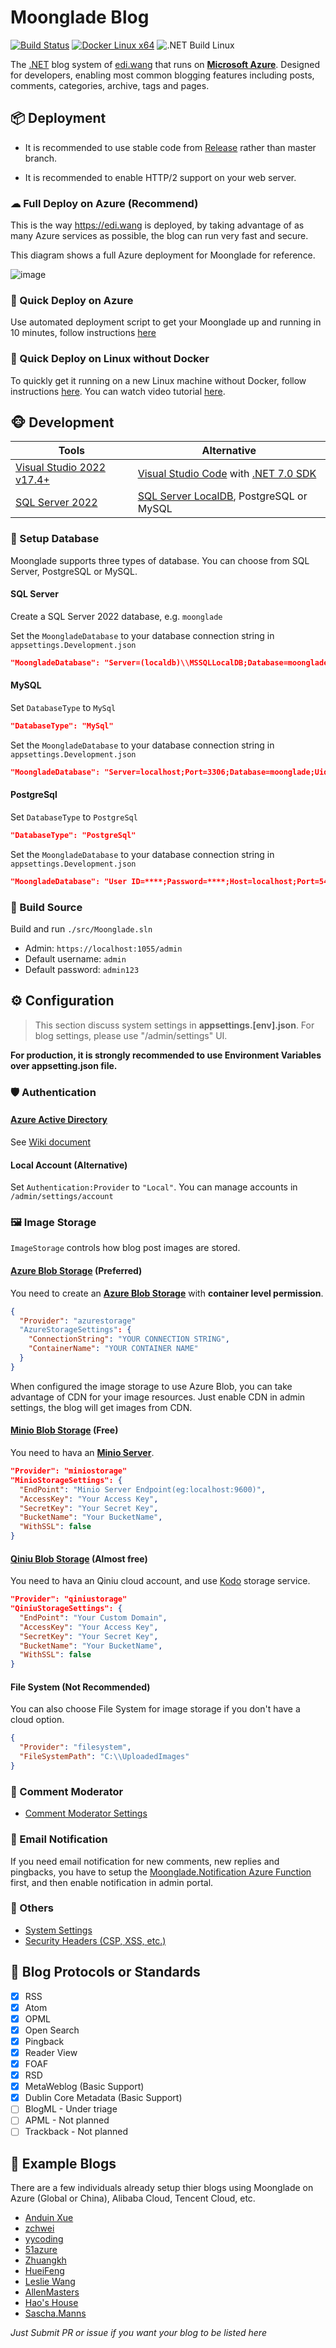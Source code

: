 # Moonglade Blog

[![Build Status](https://dev.azure.com/ediwang/Edi-GitHub/_apis/build/status/EdiWang.Moonglade?branchName=master)](https://dev.azure.com/ediwang/Moonglade%20DevOps/_build/latest?definitionId=68&branchName=master) 
[![Docker Linux x64](https://github.com/EdiWang/Moonglade/actions/workflows/docker.yml/badge.svg)](https://github.com/EdiWang/Moonglade/actions/workflows/docker.yml)
![.NET Build Linux](https://github.com/EdiWang/Moonglade/workflows/.NET%20Build%20Linux/badge.svg) 

The [.NET](https://dotnet.microsoft.com/) blog system of [edi.wang](https://edi.wang) that runs on [**Microsoft Azure**](https://azure.microsoft.com/en-us/). Designed for developers, enabling most common blogging features including posts, comments, categories, archive, tags and pages.

## 📦 Deployment

- It is recommended to use stable code from [Release](https://github.com/EdiWang/Moonglade/releases) rather than master branch.

- It is recommended to enable HTTP/2 support on your web server.

### ☁ Full Deploy on Azure (Recommend)

This is the way https://edi.wang is deployed, by taking advantage of as many Azure services as possible, the blog can run very fast and secure.

This diagram shows a full Azure deployment for Moonglade for reference.

![image](https://cdn-blog.edi.wang/web-assets/ediwang-azure-arch-visio-nov2022.png)

### 🐋 Quick Deploy on Azure

Use automated deployment script to get your Moonglade up and running in 10 minutes, follow instructions [here](https://github.com/EdiWang/Moonglade/wiki/Quick-Deploy-on-Azure)

### 🐧 Quick Deploy on Linux without Docker

To quickly get it running on a new Linux machine without Docker, follow instructions [here](https://github.com/EdiWang/Moonglade/wiki/Quick-Install-on-Linux-Machine). You can watch video tutorial [here](https://anduins-site.player.aiur.site/moonglade-install.mp4).

## 🐵 Development

Tools | Alternative
--- | ---
[Visual Studio 2022 v17.4+](https://visualstudio.microsoft.com/) | [Visual Studio Code](https://code.visualstudio.com/) with [.NET 7.0 SDK](http://dot.net)
[SQL Server 2022](https://www.microsoft.com/en-us/sql-server/sql-server-2022) | [SQL Server LocalDB](https://learn.microsoft.com/en-us/sql/database-engine/configure-windows/sql-server-express-localdb?view=sql-server-ver16&WT.mc_id=AZ-MVP-5002809), PostgreSQL or MySQL 

### 💾 Setup Database

Moonglade supports three types of database. You can choose from SQL Server, PostgreSQL or MySQL.

#### SQL Server

Create a SQL Server 2022 database, e.g. ```moonglade```

Set the `MoongladeDatabase` to your database connection string in `appsettings.Development.json`

```json
"MoongladeDatabase": "Server=(localdb)\\MSSQLLocalDB;Database=moonglade;Trusted_Connection=True;"
```

#### MySQL

Set `DatabaseType` to `MySql`

```json
"DatabaseType": "MySql"
```

Set the `MoongladeDatabase` to your database connection string in `appsettings.Development.json`

```json
"MoongladeDatabase": "Server=localhost;Port=3306;Database=moonglade;Uid=root;Pwd=******;"
```

#### PostgreSql

Set `DatabaseType` to `PostgreSql`

```json
"DatabaseType": "PostgreSql"
```

Set the `MoongladeDatabase` to your database connection string in `appsettings.Development.json`

```json
"MoongladeDatabase": "User ID=****;Password=****;Host=localhost;Port=5432;Database=****;Pooling=true;"
```

### 🔨 Build Source

Build and run `./src/Moonglade.sln`
- Admin: `https://localhost:1055/admin`
- Default username: `admin`
- Default password: `admin123`

## ⚙ Configuration

> This section discuss system settings in **appsettings.[env].json**. For blog settings, please use "/admin/settings" UI.

**For production, it is strongly recommended to use Environment Variables over appsetting.json file.**

### 🛡 Authentication

#### [Azure Active Directory](https://azure.microsoft.com/en-us/services/active-directory/)

See [Wiki document](https://github.com/EdiWang/Moonglade/wiki/Use-Azure-Active-Directory-Authentication)

#### Local Account (Alternative)

Set `Authentication:Provider` to `"Local"`. You can manage accounts in `/admin/settings/account`

### 🖼 Image Storage
`ImageStorage` controls how blog post images are stored.

#### [Azure Blob Storage](https://azure.microsoft.com/en-us/services/storage/blobs/) (Preferred)

You need to create an [**Azure Blob Storage**](https://azure.microsoft.com/en-us/services/storage/blobs/) with **container level permission**. 

```json
{
  "Provider": "azurestorage"
  "AzureStorageSettings": {
    "ConnectionString": "YOUR CONNECTION STRING",
    "ContainerName": "YOUR CONTAINER NAME"
  }
}
```

When configured the image storage to use Azure Blob, you can take advantage of CDN for your image resources. Just enable CDN in admin settings, the blog will get images from CDN.

#### [Minio Blob Storage](https://min.io/) (Free)

You need to hava an [**Minio Server**](https://docs.min.io/). 

```json
"Provider": "miniostorage"
"MinioStorageSettings": {
  "EndPoint": "Minio Server Endpoint(eg:localhost:9600)",
  "AccessKey": "Your Access Key",
  "SecretKey": "Your Secret Key",
  "BucketName": "Your BucketName",
  "WithSSL": false
}
```

#### [Qiniu Blob Storage](https://qiniu.com/) (Almost free)

You need to hava an Qiniu cloud account, and use [Kodo](https://www.qiniu.com/products/kodo) storage service. 

```json
"Provider": "qiniustorage"
"QiniuStorageSettings": {
  "EndPoint": "Your Custom Domain",
  "AccessKey": "Your Access Key",
  "SecretKey": "Your Secret Key",
  "BucketName": "Your BucketName",
  "WithSSL": false
}
```

#### File System (Not Recommended)

You can also choose File System for image storage if you don't have a cloud option.

```json
{
  "Provider": "filesystem",
  "FileSystemPath": "C:\\UploadedImages"
}
```

### 🤬 Comment Moderator

- [Comment Moderator Settings](https://github.com/EdiWang/Moonglade/wiki/Comment-Moderator-Settings)

### 📧 Email Notification

If you need email notification for new comments, new replies and pingbacks, you have to setup the [Moonglade.Notification Azure Function](https://github.com/EdiWang/Moonglade.Notification) first, and then enable notification in admin portal.

### 🔩 Others

- [System Settings](https://github.com/EdiWang/Moonglade/wiki/System-Settings)
- [Security Headers (CSP, XSS, etc.)](https://github.com/EdiWang/Moonglade/wiki/Security-Headers-(CSP,-XSS,-etc.))

## 🎉 Blog Protocols or Standards

- [X] RSS
- [X] Atom
- [X] OPML
- [X] Open Search
- [X] Pingback
- [X] Reader View
- [X] FOAF
- [X] RSD
- [X] MetaWeblog (Basic Support)
- [X] Dublin Core Metadata (Basic Support)
- [ ] BlogML - Under triage
- [ ] APML - Not planned
- [ ] Trackback - Not planned

## 🐼 Example Blogs

There are a few individuals already setup thier blogs using Moonglade on Azure (Global or China), Alibaba Cloud, Tencent Cloud, etc.

- [Anduin Xue](https://anduin.aiursoft.com/)
- [zchwei](https://zchwei.com/)
- [yycoding](https://www.yycoding.xyz/)
- [51azure](https://www.51azure.cloud/)
- [Zhuangkh](https://zhuangkh.com/)
- [HueiFeng](https://blog.stackable.cn/)
- [Leslie Wang](https://lesliewxj.com/)
- [AllenMasters](https://allenmasters.com)
- [Hao's House](https://haxu.dev/)
- [Sascha.Manns](https://saschamanns.de/)

*Just Submit PR or issue if you want your blog to be listed here*
